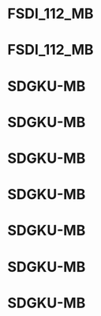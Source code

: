 # FSDI_112_MB
# FSDI_112_MB
# SDGKU-MB
# SDGKU-MB
# SDGKU-MB
# SDGKU-MB
# SDGKU-MB
# SDGKU-MB
# SDGKU-MB
